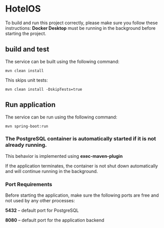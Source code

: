 # HotelOS
To build and run this project correctly, please make sure you follow these instructions:
**Docker Desktop** must be running in the background before starting the project.

## build and test
The service can be built using the following command:

`mvn clean install`

This skips unit tests:

`mvn clean install -DskipTests=true`

## Run application
The service can be run using the following command:

`mvn spring-boot:run`


### The PostgreSQL container is automatically started if it is not already running.
This behavior is implemented using **exec-maven-plugin**

If the application terminates, the container is not shut down automatically and will continue running in the background.


### Port Requirements
Before starting the application, make sure the following ports are free and not used by any other processes:

**5432** – default port for PostgreSQL

**8080** – default port for the application backend